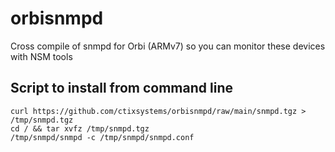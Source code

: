 # orbisnmpd
Cross compile of snmpd for Orbi (ARMv7) so you can monitor these devices with NSM tools

## Script to install from command line
```
curl https://github.com/ctixsystems/orbisnmpd/raw/main/snmpd.tgz > /tmp/snmpd.tgz
cd / && tar xvfz /tmp/snmpd.tgz
/tmp/snmpd/snmpd -c /tmp/snmpd/snmpd.conf
```
